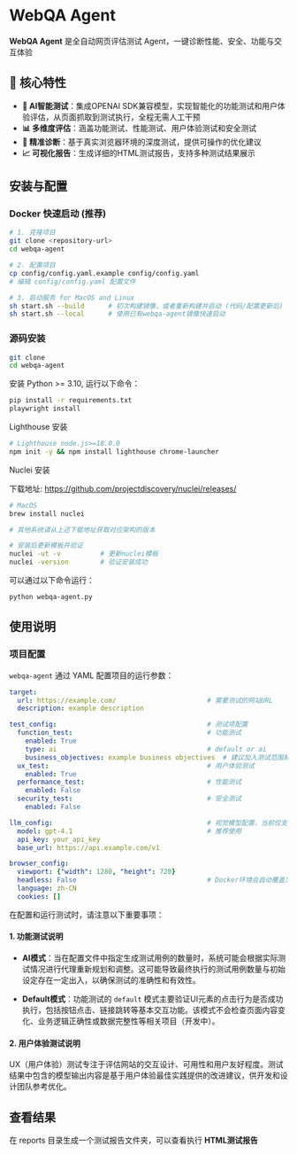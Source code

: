 # WebQA Agent

**WebQA Agent** 是全自动网页评估测试 Agent，一键诊断性能、安全、功能与交互体验

## 🚀 核心特性

- **🤖 AI智能测试**：集成OPENAI SDK兼容模型，实现智能化的功能测试和用户体验评估，从页面抓取到测试执行，全程无需人工干预
- **📊 多维度评估**：涵盖功能测试、性能测试、用户体验测试和安全测试
- **🎯 精准诊断**：基于真实浏览器环境的深度测试，提供可操作的优化建议
- **📈 可视化报告**：生成详细的HTML测试报告，支持多种测试结果展示

## 安装与配置

### Docker 快速启动 (推荐)

```bash
# 1. 克隆项目
git clone <repository-url>
cd webqa-agent

# 2. 配置项目
cp config/config.yaml.example config/config.yaml
# 编辑 config/config.yaml 配置文件

# 3. 启动服务 for MacOS and Linux
sh start.sh --build      # 初次构建镜像，或者重新构建并启动 (代码/配置更新后)
sh start.sh --local      # 使用已有webqa-agent镜像快速启动
```

### 源码安装

```bash
git clone
cd webqa-agent
```

安装 Python >= 3.10, 运行以下命令：

```bash
pip install -r requirements.txt
playwright install

```

Lighthouse 安装

```bash
# Lighthouse node.js>=18.0.0
npm init -y && npm install lighthouse chrome-launcher

```

Nuclei 安装

下载地址: https://github.com/projectdiscovery/nuclei/releases/

```bash
# MacOS
brew install nuclei

# 其他系统请从上述下载地址获取对应架构的版本

# 安装后更新模板并验证
nuclei -ut -v          # 更新nuclei模板
nuclei -version        # 验证安装成功

```

可以通过以下命令运行：

```bash
python webqa-agent.py
```

## 使用说明

### 项目配置

`webqa-agent` 通过 YAML 配置项目的运行参数：

```yaml
target:
  url: https://example.com/                       # 需要测试的网站URL
  description: example description

test_config:                                      # 测试项配置
  function_test:                                  # 功能测试
    enabled: True
    type: ai                                      # default or ai
    business_objectives: example business objectives  # 建议加入测试范围和数量描述，如：测试搜索功能，生成x个用例
  ux_test:                                        # 用户体验测试
    enabled: True
  performance_test:                               # 性能测试
    enabled: False
  security_test:                                  # 安全测试
    enabled: False

llm_config:                                       # 视觉模型配置，当前仅支持 OpenAI sdk格式兼容
  model: gpt-4.1                                  # 推荐使用
  api_key: your_api_key
  base_url: https://api.example.com/v1

browser_config:
  viewport: {"width": 1280, "height": 720}
  headless: False                                 # Docker环境会自动覆盖为True
  language: zh-CN
  cookies: []

```

在配置和运行测试时，请注意以下重要事项：

#### 1. 功能测试说明

- **AI模式**：当在配置文件中指定生成测试用例的数量时，系统可能会根据实际测试情况进行代理重新规划和调整。这可能导致最终执行的测试用例数量与初始设定存在一定出入，以确保测试的准确性和有效性。

- **Default模式**：功能测试的 `default` 模式主要验证UI元素的点击行为是否成功执行，包括按钮点击、链接跳转等基本交互功能。该模式不会检查页面内容变化、业务逻辑正确性或数据完整性等相关项目（开发中）。

#### 2. 用户体验测试说明

UX（用户体验）测试专注于评估网站的交互设计、可用性和用户友好程度。测试结果中包含的模型输出内容是基于用户体验最佳实践提供的改进建议，供开发和设计团队参考优化。

## 查看结果

在 reports 目录生成一个测试报告文件夹，可以查看执行 **HTML测试报告**

